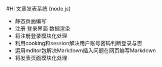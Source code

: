 #Hi  文章发表系统 (node.js)

-  静态页面编写
-  注册 登录界面 数据渲染 
-  将注册登录模块化处理
-  利用cooking和session解决用户账号密码判断登录与否
-  运用mditor包解决Markdown插入问题在网页编写Markdown
-  将发表页面模块化处理



